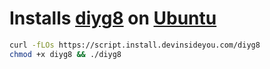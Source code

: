 # Installs [diyg8](https://github.com/devinsideyou/diyg8) on [Ubuntu](https://www.ubuntu.com/)

```bash
curl -fLOs https://script.install.devinsideyou.com/diyg8
chmod +x diyg8 && ./diyg8
```

